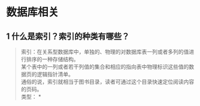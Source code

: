 # 数据库相关
## 1 什么是索引？索引的种类有哪些？
> 索引：在关系型数据库中，单独的、物理的对数据库表一列或者多列的值进行排序的一种存储结构。      
> 某个表中的一列或者若干列值的集合和相应的指向表中物理标识这些值的数据页的逻辑指针清单。       
> 通俗的说，索引就相当于图书目录，读者可通过这个目录快速定位阅读内容的页码。     
> 类型：
> * 